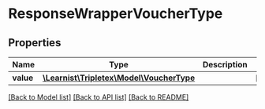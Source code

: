 # ResponseWrapperVoucherType

## Properties
Name | Type | Description | Notes
------------ | ------------- | ------------- | -------------
**value** | [**\Learnist\Tripletex\Model\VoucherType**](VoucherType.md) |  | [optional] 

[[Back to Model list]](../../README.md#documentation-for-models) [[Back to API list]](../../README.md#documentation-for-api-endpoints) [[Back to README]](../../README.md)

